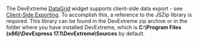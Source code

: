 The DevExtreme [DataGrid](/api-reference/10%20UI%20Widgets/dxDataGrid '/Documentation/ApiReference/UI_Widgets/dxDataGrid/') widget supports client-side data export - see [Client-Side Exporting](/concepts/05%20Widgets/DataGrid/70%20Client-Side%20Exporting '/Documentation/Guide/Widgets/DataGrid/Client-Side_Exporting/'). To accomplish this, a reference to the JSZip library is required. This library can be found in the DevExtreme zip archive or in the folder where you have installed DevExtreme, which is **C:\Program Files (x86)\DevExpress 17.1\DevExtreme\Sources** by default.
